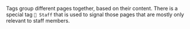 Tags group different pages together, based on their content. There is a special tag `👷 Staff` that is used to signal those pages that are mostly only relevant to staff members.
